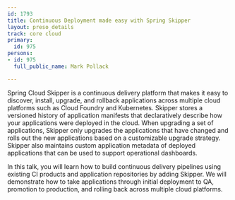 ```yaml
---
id: 1793
title: Continuous Deployment made easy with Spring Skipper
layout: preso_details
track: core cloud
primary:
  id: 975
persons:
- id: 975
  full_public_name: Mark Pollack

---
```

Spring Cloud Skipper is a continuous delivery platform that makes it easy to discover, install, upgrade, and rollback applications across multiple cloud platforms such as Cloud Foundry and Kubernetes. Skipper stores a versioned history of application manifests that declaratively describe how your applications were deployed in the cloud.   When upgrading a set of applications, Skipper only upgrades the applications that have changed and rolls out the new applications based on a customizable upgrade strategy.  Skipper also maintains custom application metadata of deployed applications that can be used to support operational dashboards.  

In this talk, you will learn how to build continuous delivery pipelines using existing CI products and application repositories by adding Skipper.  We will demonstrate how to take applications through initial deployment to QA, promotion to production, and rolling back across multiple cloud platforms.
